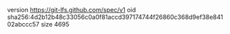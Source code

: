 version https://git-lfs.github.com/spec/v1
oid sha256:4d2b12b48c33056c0a0f81accd397174744f26860c368d9ef38e84102abccc57
size 4695
